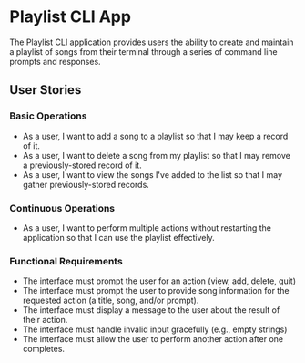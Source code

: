 # Playlist CLI App
The Playlist CLI application provides users the ability to create and maintain a playlist of songs from their terminal through a series of command line prompts and responses.

## User Stories

### Basic Operations
- As a user, I want to add a song to a playlist so that I may keep a record of it.
- As a user, I want to delete a song from my playlist so that I may remove a previously-stored record of it.
- As a user, I want to view the songs I've added to the list so that I may gather previously-stored records.


### Continuous Operations
- As a user, I want to perform multiple actions without restarting the application so that I can use the playlist effectively.


### Functional Requirements
- The interface must prompt the user for an action (view, add, delete, quit)
- The interface must prompt the user to provide song information for the requested action (a title, song, and/or prompt).
- The interface must display a message to the user about the result of their action.
- The interface must handle invalid input gracefully (e.g., empty strings)
- The interface must allow the user to perform another action after one completes.